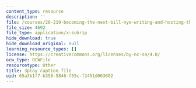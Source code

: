 ```yaml
---
content_type: resource
description: ''
file: /courses/20-219-becoming-the-next-bill-nye-writing-and-hosting-the-educational-show-january-iap-2015/65a3b1f7b3585846f55cf2451d063602_5eF2qCWtifM.srt
file_size: 4692
file_type: application/x-subrip
hide_download: true
hide_download_original: null
learning_resource_types: []
license: https://creativecommons.org/licenses/by-nc-sa/4.0/
ocw_type: OCWFile
resourcetype: Other
title: 3play caption file
uid: 65a3b1f7-b358-5846-f55c-f2451d063602
---
```

